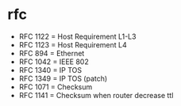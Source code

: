 # rfc
+ RFC 1122 = Host Requirement L1-L3
+ RFC 1123 = Host Requirement L4
+ RFC  894 = Ethernet
+ RFC 1042 = IEEE 802
+ RFC 1340 = IP TOS
+ RFC 1349 = IP TOS (patch)
+ RFC 1071 = Checksum
+ RFC 1141 = Checksum when router decrease ttl